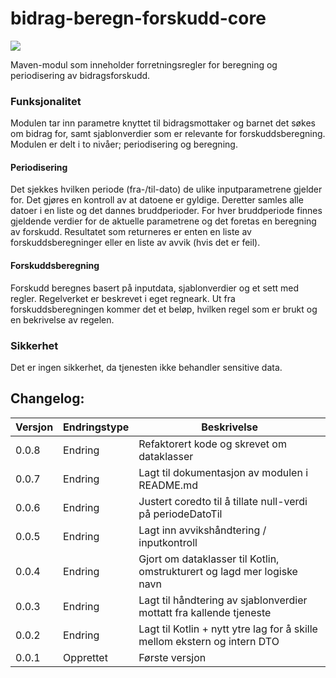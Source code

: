 # bidrag-beregn-forskudd-core

![](https://github.com/navikt/bidrag-beregn-forskudd-core/workflows/maven%20deploy/badge.svg)

Maven-modul som inneholder forretningsregler for beregning og periodisering av bidragsforskudd.

### Funksjonalitet
Modulen tar inn parametre knyttet til bidragsmottaker og barnet det søkes om bidrag for, samt sjablonverdier som er relevante for forskuddsberegning. Modulen er delt i to nivåer; periodisering og beregning.

#### Periodisering
Det sjekkes hvilken periode (fra-/til-dato) de ulike inputparametrene gjelder for. Det gjøres en kontroll av at datoene er gyldige. Deretter samles alle datoer i en liste og det dannes bruddperioder. For hver bruddperiode finnes gjeldende verdier for de aktuelle parametrene og det foretas en beregning av forskudd. Resultatet som returneres er enten en liste av forskuddsberegninger eller en liste av avvik (hvis det er feil).

#### Forskuddsberegning
Forskudd beregnes basert på inputdata, sjablonverdier og et sett med regler. Regelverket er beskrevet i eget regneark. Ut fra forskuddsberegningen kommer det et beløp, hvilken regel som er brukt og en bekrivelse av regelen.

### Sikkerhet
Det er ingen sikkerhet, da tjenesten ikke behandler sensitive data.


## Changelog:

Versjon | Endringstype      | Beskrivelse
--------|-------------------|------------
0.0.8   | Endring           | Refaktorert kode og skrevet om dataklasser
0.0.7   | Endring           | Lagt til dokumentasjon av modulen i README.md
0.0.6   | Endring           | Justert coredto til å tillate null-verdi på periodeDatoTil
0.0.5   | Endring           | Lagt inn avvikshåndtering / inputkontroll
0.0.4   | Endring           | Gjort om dataklasser til Kotlin, omstrukturert og lagd mer logiske navn
0.0.3   | Endring           | Lagt til håndtering av sjablonverdier mottatt fra kallende tjeneste
0.0.2   | Endring           | Lagt til Kotlin + nytt ytre lag for å skille mellom ekstern og intern DTO
0.0.1   | Opprettet         | Første versjon
